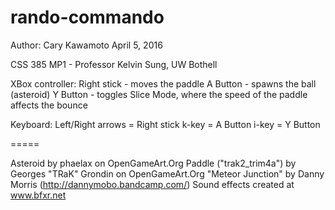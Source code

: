 # rando-commando
Author: Cary Kawamoto
April 5, 2016

CSS 385 MP1 - Professor Kelvin Sung, UW Bothell

XBox controller:
Right stick - moves the paddle
A Button - spawns the ball (asteroid)
Y Button - toggles Slice Mode, where the speed of the paddle affects the bounce

Keyboard:
Left/Right arrows = Right stick
k-key = A Button
i-key = Y Button

=====

Asteroid by phaelax on OpenGameArt.Org
Paddle ("trak2_trim4a") by Georges "TRaK" Grondin on OpenGameArt.Org
"Meteor Junction" by Danny Morris (http://dannymobo.bandcamp.com/)
Sound effects created at www.bfxr.net
